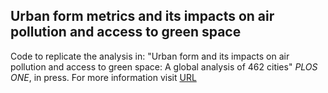 ## Urban form metrics and its impacts on air pollution and access to green space
Code to replicate the analysis in: "Urban form and its impacts on air pollution and access to green space: A global analysis of 462 cities" *PLOS ONE*, in press.
For more information visit [URL](https://)
